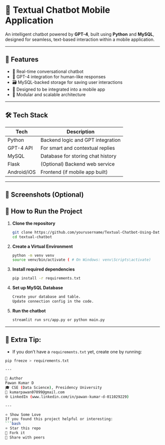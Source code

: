 # 🤖 Textual Chatbot Mobile Application

An intelligent chatbot powered by **GPT-4**, built using **Python** and **MySQL**, designed for seamless, text-based interaction within a mobile application.

---

## 🚀 Features

- 💬 Real-time conversational chatbot
- 🧠 GPT-4 integration for human-like responses
- 🗃️ MySQL-backed storage for saving user interactions
- 📱 Designed to be integrated into a mobile app
- 🔐 Modular and scalable architecture

---

## 🛠️ Tech Stack

| Tech         | Description                       |
|--------------|-----------------------------------|
| Python       | Backend logic and GPT integration |
| GPT-4 API    | For smart and contextual replies  |
| MySQL        | Database for storing chat history |
| Flask        | (Optional) Backend web service    |
| Android/iOS  | Frontend (if mobile app built)    |

---

## 📸 Screenshots (Optional)



## 🧪 How to Run the Project

1. **Clone the repository**
   ```bash
   git clone https://github.com/yourusername/Textual-Chatbot-Using-Database.git
   cd textual-chatbot

2. **Create a Virtual Environment**
   ```bash
   python -m venv venv
   source venv/bin/activate ( # On Windows: venv\Scripts\activate)

3. **Install required dependencies**
   ```bash
   pip install -r requirements.txt

4. **Set up MySQL Database**
   ```bash
   Create your database and table.
   Update connection config in the code.

6. **Run the chatbot**
   ```bash
   streamlit run src/app.py or python main.py


---

## 🧠 Extra Tip:

- If you don’t have a `requirements.txt` yet, create one by running:

```bash
pip freeze > requirements.txt

---

👤 Author
Pawan Kumar D
🎓 CSE (Data Science), Presidency University
📧 kumarpawan07099@gmail.com
🌐 LinkedIn (www.linkedin.com/in/pawan-kumar-d-011029229)

---

⭐ Show Some Love
If you found this project helpful or interesting:
```bash
⭐️ Star this repo
🍴 Fork it
📢 Share with peers






